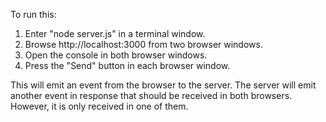 To run this:

1. Enter "node server.js" in a terminal window.
2. Browse http://localhost:3000 from two browser windows.
3. Open the console in both browser windows. 
4. Press the "Send" button in each browser window.

This will emit an event from the browser to the server.
The server will emit another event in response
that should be received in both browsers.
However, it is only received in one of them. 
